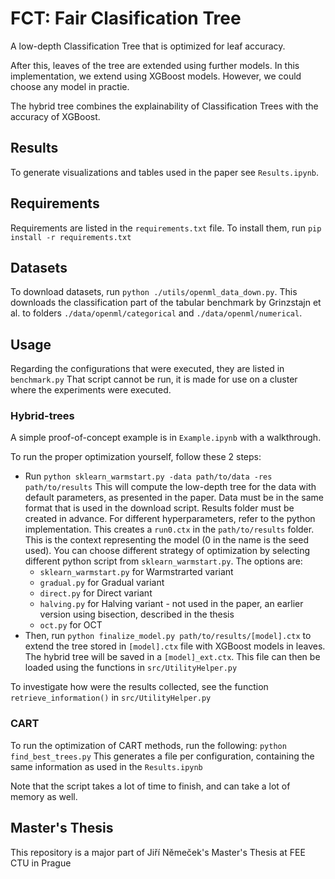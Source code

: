 # FCT: Fair Clasification Tree

A low-depth Classification Tree that is optimized for leaf accuracy.

After this, leaves of the tree are extended using further models. In this implementation, we extend using XGBoost models. However, we could choose any model in practie.

The hybrid tree combines the explainability of Classification Trees with the accuracy of XGBoost.

## Results
To generate visualizations and tables used in the paper see `Results.ipynb`.


## Requirements
Requirements are listed in the `requirements.txt` file. To install them, run ```pip install -r requirements.txt```

## Datasets
To download datasets, run ```python ./utils/openml_data_down.py```. This downloads the classification part of the tabular benchmark by Grinzstajn et al. to folders `./data/openml/categorical` and `./data/openml/numerical`.

## Usage
Regarding the configurations that were executed, they are listed in `benchmark.py`
That script cannot be run, it is made for use on a cluster where the experiments were executed.


### Hybrid-trees
A simple proof-of-concept example is in `Example.ipynb` with a walkthrough.

To run the proper optimization yourself, follow these 2 steps:
 - Run `python sklearn_warmstart.py -data path/to/data -res path/to/results` This will compute the low-depth tree for the data with default parameters, as presented in the paper. Data must be in the same format that is used in the download script. Results folder must be created in advance. For different hyperparameters, refer to the python implementation. This creates a `run0.ctx` in the `path/to/results` folder. This is the context representing the model (0 in the name is the seed used). You can choose different strategy of optimization by selecting different python script from `sklearn_warmstart.py`. The options are:
    - `sklearn_warmstart.py` for Warmstrarted variant
    - `gradual.py` for Gradual variant
    - `direct.py` for Direct variant
    - `halving.py` for Halving variant - not used in the paper, an earlier version using bisection, described in the thesis
    - `oct.py` for OCT
 - Then, run `python finalize_model.py path/to/results/[model].ctx` to extend the tree stored in `[model].ctx` file with XGBoost models in leaves. The hybrid tree will be saved in a `[model]_ext.ctx`. This file can then be loaded using the functions in `src/UtilityHelper.py`

To investigate how were the results collected, see the function `retrieve_information()` in `src/UtilityHelper.py`

### CART
To run the optimization of CART methods, run the following: `python find_best_trees.py` This generates a file per configuration, containing the same information as used in the `Results.ipynb`

Note that the script takes a lot of time to finish, and can take a lot of memory as well.

## Master's Thesis
This repository is a major part of Jiří Němeček's Master's Thesis at FEE CTU in Prague
